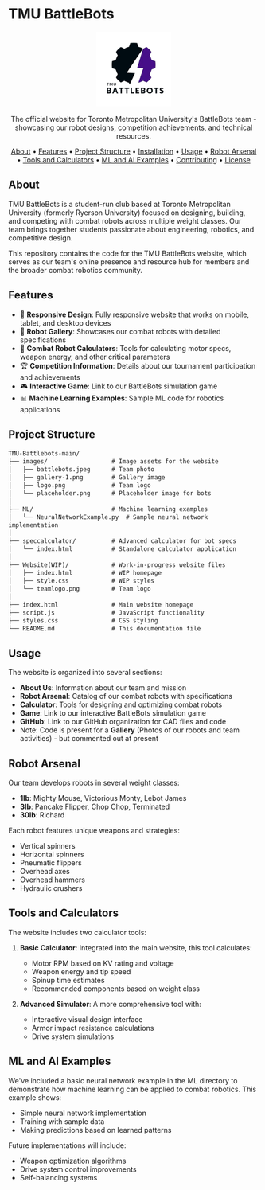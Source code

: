 # TMU BattleBots

<p align="center">
  <img src="./images/logo.png" alt="TMU BattleBots Logo" width="150">
</p>

<p align="center">
  The official website for Toronto Metropolitan University's BattleBots team - showcasing our robot designs, competition achievements, and technical resources.
</p>

<p align="center">
  <a href="#about">About</a> •
  <a href="#features">Features</a> •
  <a href="#project-structure">Project Structure</a> •
  <a href="#installation">Installation</a> •
  <a href="#usage">Usage</a> •
  <a href="#robot-arsenal">Robot Arsenal</a> •
  <a href="#tools-and-calculators">Tools and Calculators</a> •
  <a href="#ml-and-ai-examples">ML and AI Examples</a> •
  <a href="#contributing">Contributing</a> •
  <a href="#license">License</a>
</p>

## About

TMU BattleBots is a student-run club based at Toronto Metropolitan University (formerly Ryerson University) focused on designing, building, and competing with combat robots across multiple weight classes. Our team brings together students passionate about engineering, robotics, and competitive design.

This repository contains the code for the TMU BattleBots website, which serves as our team's online presence and resource hub for members and the broader combat robotics community.

## Features

- 📱 **Responsive Design**: Fully responsive website that works on mobile, tablet, and desktop devices
- 🤖 **Robot Gallery**: Showcases our combat robots with detailed specifications
- 🧮 **Combat Robot Calculators**: Tools for calculating motor specs, weapon energy, and other critical parameters
- 🏆 **Competition Information**: Details about our tournament participation and achievements
- 🎮 **Interactive Game**: Link to our BattleBots simulation game
- 📊 **Machine Learning Examples**: Sample ML code for robotics applications

## Project Structure

```
TMU-Battlebots-main/
├── images/                  # Image assets for the website
│   ├── battlebots.jpeg      # Team photo
│   ├── gallery-1.png        # Gallery image
│   ├── logo.png             # Team logo
│   └── placeholder.png      # Placeholder image for bots
│
├── ML/                      # Machine learning examples
│   └── NeuralNetworkExample.py  # Sample neural network implementation
│
├── speccalculator/          # Advanced calculator for bot specs
│   └── index.html           # Standalone calculator application
│
├── Website(WIP)/            # Work-in-progress website files
│   ├── index.html           # WIP homepage
│   ├── style.css            # WIP styles
│   └── teamlogo.png         # Team logo
│
├── index.html               # Main website homepage
├── script.js                # JavaScript functionality
├── styles.css               # CSS styling
└── README.md                # This documentation file
```

## Usage

The website is organized into several sections:

- **About Us**: Information about our team and mission
- **Robot Arsenal**: Catalog of our combat robots with specifications
- **Calculator**: Tools for designing and optimizing combat robots
- **Game**: Link to our interactive BattleBots simulation game
- **GitHub**: Link to our GitHub organization for CAD files and code
- Note: Code is present for a **Gallery** (Photos of our robots and team activities) - but commented out at present

## Robot Arsenal

Our team develops robots in several weight classes:

- **1lb**: Mighty Mouse, Victorious Monty, Lebot James
- **3lb**: Pancake Flipper, Chop Chop, Terminated
- **30lb**: Richard

Each robot features unique weapons and strategies:
- Vertical spinners
- Horizontal spinners
- Pneumatic flippers
- Overhead axes
- Overhead hammers
- Hydraulic crushers

## Tools and Calculators

The website includes two calculator tools:

1. **Basic Calculator**: Integrated into the main website, this tool calculates:
   - Motor RPM based on KV rating and voltage
   - Weapon energy and tip speed
   - Spinup time estimates
   - Recommended components based on weight class

2. **Advanced Simulator**: A more comprehensive tool with:
   - Interactive visual design interface
   - Armor impact resistance calculations
   - Drive system simulations

## ML and AI Examples

We've included a basic neural network example in the ML directory to demonstrate how machine learning can be applied to combat robotics. This example shows:

- Simple neural network implementation
- Training with sample data
- Making predictions based on learned patterns

Future implementations will include:
- Weapon optimization algorithms
- Drive system control improvements
- Self-balancing systems


